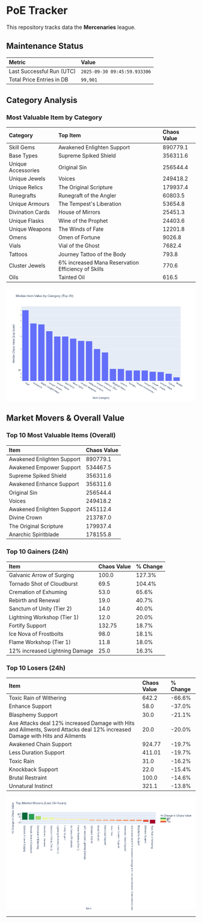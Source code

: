 # PoE Tracker

This repository tracks data the **Mercenaries** league.

## Maintenance Status

<!-- START_MAINTENANCE -->
| Metric | Value |
|:---|:---|
| Last Successful Run (UTC) | `2025-09-30 09:45:59.933306` |
| Total Price Entries in DB | `99,901` |

<!-- END_MAINTENANCE -->

## Category Analysis

<!-- START_CATEGORY_ANALYSIS -->
### Most Valuable Item by Category
| Category | Top Item | Chaos Value |
| :--- | :--- | :--- |
| Skill Gems | Awakened Enlighten Support | 890779.1 |
| Base Types | Supreme Spiked Shield | 356311.6 |
| Unique Accessories | Original Sin | 256544.4 |
| Unique Jewels | Voices | 249418.2 |
| Unique Relics | The Original Scripture | 179937.4 |
| Runegrafts | Runegraft of the Angler | 60803.5 |
| Unique Armours | The Tempest's Liberation | 53654.8 |
| Divination Cards | House of Mirrors | 25451.3 |
| Unique Flasks | Wine of the Prophet | 24403.6 |
| Unique Weapons | The Winds of Fate | 12201.8 |
| Omens | Omen of Fortune | 9026.8 |
| Vials | Vial of the Ghost | 7682.4 |
| Tattoos | Journey Tattoo of the Body | 793.8 |
| Cluster Jewels | 6% increased Mana Reservation Efficiency of Skills | 770.6 |
| Oils | Tainted Oil | 616.5 |


![Category Analysis Chart](charts/category_analysis.png)
<!-- END_CATEGORY_ANALYSIS -->

## Market Movers & Overall Value

<!-- START_ANALYSIS -->
### Top 10 Most Valuable Items (Overall)
| Item | Chaos Value |
| :--- | :--- |
| Awakened Enlighten Support | 890779.1 |
| Awakened Empower Support | 534467.5 |
| Supreme Spiked Shield | 356311.6 |
| Awakened Enhance Support | 356311.6 |
| Original Sin | 256544.4 |
| Voices | 249418.2 |
| Awakened Enlighten Support | 245112.4 |
| Divine Crown | 213787.0 |
| The Original Scripture | 179937.4 |
| Anarchic Spiritblade | 178155.8 |

### Top 10 Gainers (24h)
| Item | Chaos Value | % Change |
| :--- | :--- | :--- |
| Galvanic Arrow of Surging | 100.0 | 127.3% |
| Tornado Shot of Cloudburst | 69.5 | 104.4% |
| Cremation of Exhuming | 53.0 | 65.6% |
| Rebirth and Renewal | 19.0 | 40.7% |
| Sanctum of Unity (Tier 2) | 14.0 | 40.0% |
| Lightning Workshop (Tier 1) | 12.0 | 20.0% |
| Fortify Support | 132.75 | 18.7% |
| Ice Nova of Frostbolts | 98.0 | 18.1% |
| Flame Workshop (Tier 1) | 11.8 | 18.0% |
| 12% increased Lightning Damage | 25.0 | 16.3% |

### Top 10 Losers (24h)
| Item | Chaos Value | % Change |
| :--- | :--- | :--- |
| Toxic Rain of Withering | 642.2 | -66.6% |
| Enhance Support | 58.0 | -37.0% |
| Blasphemy Support | 30.0 | -21.1% |
| Axe Attacks deal 12% increased Damage with Hits and Ailments, Sword Attacks deal 12% increased Damage with Hits and Ailments | 20.0 | -20.0% |
| Awakened Chain Support | 924.77 | -19.7% |
| Less Duration Support | 411.01 | -19.7% |
| Toxic Rain | 31.0 | -16.2% |
| Knockback Support | 22.0 | -15.4% |
| Brutal Restraint | 100.0 | -14.6% |
| Unnatural Instinct | 321.1 | -13.8% |


![Market Movers Chart](charts/market_movers.png)
<!-- END_ANALYSIS -->

---
